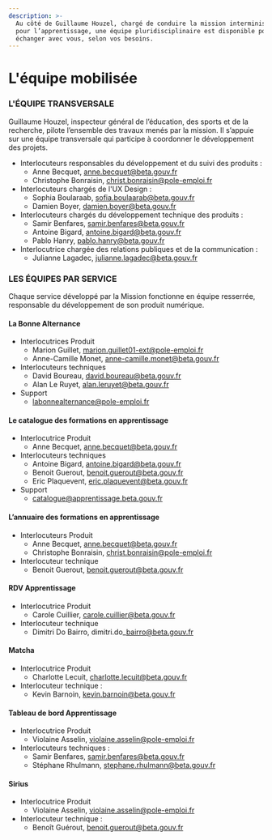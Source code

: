 ```yaml
---
description: >-
  Au côté de Guillaume Houzel, chargé de conduire la mission interministérielle
  pour l’apprentissage, une équipe pluridisciplinaire est disponible pour
  échanger avec vous, selon vos besoins.
---
```


# L'équipe mobilisée

### L'ÉQUIPE TRANSVERSALE

Guillaume Houzel, inspecteur général de l’éducation, des sports et de la recherche, pilote l’ensemble des travaux menés par la mission. Il s’appuie sur une équipe transversale qui participe à coordonner le développement des projets.

* ‌Interlocuteurs responsables du développement et du suivi des produits : 
  * Anne Becquet, anne.becquet@beta.gouv.fr 
  * Christophe Bonraisin, christ.bonraisin@pole-emploi.fr 
* Interlocuteurs chargés de l'UX Design : 
  * Sophia Boularaab, sofia.boulaarab@beta.gouv.fr 
  * Damien Boyer, damien.boyer@beta.gouv.fr 
* Interlocuteurs chargés du développement technique des produits :
  * Samir Benfares, samir.benfares@beta.gouv.fr 
  * Antoine Bigard, antoine.bigard@beta.gouv.fr 
  * Pablo Hanry, pablo.hanry@beta.gouv.fr 
* Interlocutrice chargée des relations publiques et de la communication :
  * Julianne Lagadec, julianne.lagadec@beta.gouv.fr 

### ‌LES ÉQUIPES PAR SERVICE

‌Chaque service développé par la Mission fonctionne en équipe resserrée, responsable du développement de son produit numérique.

#### ‌La Bonne Alternance

* Interlocutrices Produit
  * Marion Guillet, marion.guillet01-ext@pole-emploi.fr 
  * Anne-Camille Monet, anne-camille.monet@beta.gouv.fr
* Interlocuteurs techniques
  * David Boureau, david.boureau@beta.gouv.fr
  * Alan Le Ruyet, alan.leruyet@beta.gouv.fr 
* Support
  * labonnealternance@pole-emploi.fr

#### ‌Le catalogue des formations en apprentissage

* Interlocutrice Produit
  * Anne Becquet, anne.becquet@beta.gouv.fr 
* Interlocuteurs techniques
  * Antoine Bigard, antoine.bigard@beta.gouv.fr
  * Benoit Guerout, benoit.guerout@beta.gouv.fr 
  * Eric Plaquevent, eric.plaquevent@beta.gouv.fr
* Support
  * catalogue@apprentissage.beta.gouv.fr

#### L’annuaire des formations en apprentissage

* Interlocuteurs Produit
  * Anne Becquet, anne.becquet@beta.gouv.fr 
  * Christophe Bonraisin, christ.bonraisin@pole-emploi.fr 
* Interlocuteur technique
  * Benoit Guerout, benoit.guerout@beta.gouv.fr

#### ‌RDV Apprentissage‌

* Interlocutrice Produit
  * Carole Cuillier, carole.cuillier@beta.gouv.fr
* Interlocuteur technique
  * Dimitri Do Bairro, dimitri.do\_bairro@beta.gouv.fr 

#### ‌Matcha‌

* Interlocutrice Produit
  * Charlotte Lecuit, charlotte.lecuit@beta.gouv.fr 
* Interlocuteur technique :
  * Kevin Barnoin, kevin.barnoin@beta.gouv.fr

#### ‌Tableau de bord Apprentissage‌

* Interlocutrice Produit
  * Violaine Asselin, violaine.asselin@pole-emploi.fr 
* Interlocuteurs techniques :
  * Samir Benfares, samir.benfares@beta.gouv.fr
  * Stéphane Rhulmann, stephane.rhulmann@beta.gouv.fr 

#### ‌Sirius‌

* Interlocutrice Produit
  * Violaine Asselin, violaine.asselin@pole-emploi.fr 
* Interlocuteur technique :
  * Benoît Guérout, benoit.guerout@beta.gouv.fr 

